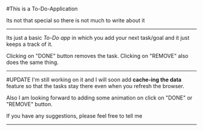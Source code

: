 #This is a To-Do-Application

Its not that special so there is not much to write about it

---

Its just a basic *To-Do app* in which you add your next task/goal and it just keeps a track of it.

Clicking on "DONE" button removes the task. Clicking on "REMOVE" also does the same thing.

---

#UPDATE
I'm still working on it and I will soon add __cache-ing the data__ feature so that the tasks stay there even when you refresh the browser.

Also I am looking forward to adding some animation on click on "DONE" or "REMOVE" button.

If you have any suggestions, please feel free to tell me

---
